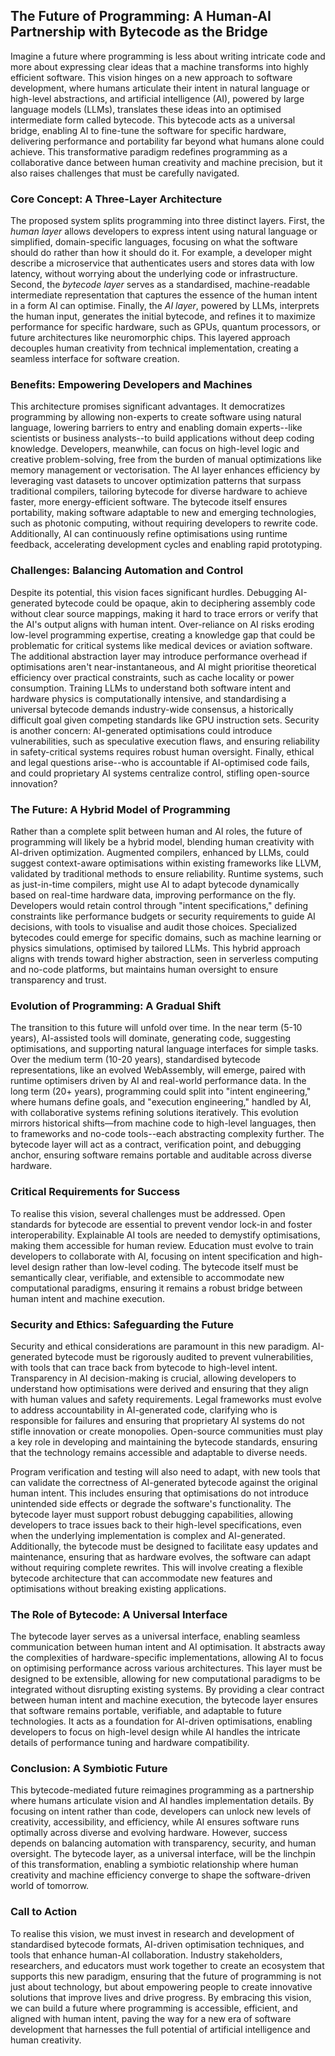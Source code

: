 
## The Future of Programming: A Human-AI Partnership with Bytecode as the Bridge

Imagine a future where programming is less about writing intricate code and more about expressing clear
ideas that a machine transforms into highly efficient software. This vision hinges on a new approach to
software development, where humans articulate their intent in natural language or high-level abstractions,
and artificial intelligence (AI), powered by large language models (LLMs), translates these ideas into
an optimised intermediate form called bytecode. This bytecode acts as a universal bridge, enabling AI
to fine-tune the software for specific hardware, delivering performance and portability far beyond what
humans alone could achieve. This transformative paradigm redefines programming as a collaborative dance
between human creativity and machine precision, but it also raises challenges that must be carefully navigated.


### Core Concept: A Three-Layer Architecture

The proposed system splits programming into three distinct layers. First, the *human layer* allows developers
to express intent using natural language or simplified, domain-specific languages, focusing on what the software
should do rather than how it should do it. For example, a developer might describe a microservice that authenticates
users and stores data with low latency, without worrying about the underlying code or infrastructure. Second,
the *bytecode layer* serves as a standardised, machine-readable intermediate representation that captures the
essence of the human intent in a form AI can optimise. Finally, the *AI layer*, powered by LLMs, interprets the
human input, generates the initial bytecode, and refines it to maximize performance for specific hardware, such
as GPUs, quantum processors, or future architectures like neuromorphic chips. This layered approach decouples
human creativity from technical implementation, creating a seamless interface for software creation.


### Benefits: Empowering Developers and Machines

This architecture promises significant advantages. It democratizes programming by allowing non-experts to create
software using natural language, lowering barriers to entry and enabling domain experts--like scientists or
business analysts--to build applications without deep coding knowledge. Developers, meanwhile, can focus on
high-level logic and creative problem-solving, free from the burden of manual optimizations like memory management
or vectorisation. The AI layer enhances efficiency by leveraging vast datasets to uncover optimization patterns
that surpass traditional compilers, tailoring bytecode for diverse hardware to achieve faster, more energy-efficient
software. The bytecode itself ensures portability, making software adaptable to new and emerging technologies,
such as photonic computing, without requiring developers to rewrite code. Additionally, AI can continuously refine
optimisations using runtime feedback, accelerating development cycles and enabling rapid prototyping.


### Challenges: Balancing Automation and Control

Despite its potential, this vision faces significant hurdles. Debugging AI-generated bytecode could be opaque, akin
to deciphering assembly code without clear source mappings, making it hard to trace errors or verify that the
AI's output aligns with human intent. Over-reliance on AI risks eroding low-level programming expertise, creating
a knowledge gap that could be problematic for critical systems like medical devices or aviation software. The
additional abstraction layer may introduce performance overhead if optimisations aren't near-instantaneous, and
AI might prioritise theoretical efficiency over practical constraints, such as cache locality or power consumption.
Training LLMs to understand both software intent and hardware physics is computationally intensive, and standardising
a universal bytecode demands industry-wide consensus, a historically difficult goal given competing standards like
GPU instruction sets. Security is another concern: AI-generated optimisations could introduce vulnerabilities,
such as speculative execution flaws, and ensuring reliability in safety-critical systems requires robust human
oversight. Finally, ethical and legal questions arise--who is accountable if AI-optimised code fails, and could
proprietary AI systems centralize control, stifling open-source innovation?


### The Future: A Hybrid Model of Programming

Rather than a complete split between human and AI roles, the future of programming will likely be a hybrid model,
blending human creativity with AI-driven optimization. Augmented compilers, enhanced by LLMs, could suggest context-aware
optimisations within existing frameworks like LLVM, validated by traditional methods to ensure reliability. Runtime
systems, such as just-in-time compilers, might use AI to adapt bytecode dynamically based on real-time hardware
data, improving performance on the fly. Developers would retain control through "intent specifications,"
defining constraints like performance budgets or security requirements to guide AI decisions, with tools to
visualise and audit those choices. Specialized bytecodes could emerge for specific domains, such as machine
learning or physics simulations, optimised by tailored LLMs. This hybrid approach aligns with trends toward higher
abstraction, seen in serverless computing and no-code platforms, but maintains human oversight to ensure transparency and trust.


### Evolution of Programming: A Gradual Shift

The transition to this future will unfold over time. In the near term (5-10 years), AI-assisted tools will dominate,
generating code, suggesting optimisations, and supporting natural language interfaces for simple tasks. Over the medium
term (10-20 years), standardised bytecode representations, like an evolved WebAssembly, will emerge, paired with runtime
optimisers driven by AI and real-world performance data. In the long term (20+ years), programming could split into
"intent engineering," where humans define goals, and "execution engineering," handled by AI, with collaborative systems
refining solutions iteratively. This evolution mirrors historical shifts—from machine code to high-level languages,
then to frameworks and no-code tools--each abstracting complexity further. The bytecode layer will act as a contract,
verification point, and debugging anchor, ensuring software remains portable and auditable across diverse hardware.


### Critical Requirements for Success

To realise this vision, several challenges must be addressed. Open standards for bytecode are essential to prevent
vendor lock-in and foster interoperability. Explainable AI tools are needed to demystify optimisations, making them
accessible for human review. Education must evolve to train developers to collaborate with AI, focusing on intent
specification and high-level design rather than low-level coding. The bytecode itself must be semantically clear,
verifiable, and extensible to accommodate new computational paradigms, ensuring it remains a robust bridge between
human intent and machine execution.


### Security and Ethics: Safeguarding the Future

Security and ethical considerations are paramount in this new paradigm. AI-generated bytecode must be rigorously
audited to prevent vulnerabilities, with tools that can trace back from bytecode to high-level intent. Transparency
in AI decision-making is crucial, allowing developers to understand how optimisations were derived and ensuring
that they align with human values and safety requirements. Legal frameworks must evolve to address accountability
in AI-generated code, clarifying who is responsible for failures and ensuring that proprietary AI systems do not
stifle innovation or create monopolies. Open-source communities must play a key role in developing and maintaining
the bytecode standards, ensuring that the technology remains accessible and adaptable to diverse needs.

Program verification and testing will also need to adapt, with new tools that can validate the correctness of AI-generated
bytecode against the original human intent. This includes ensuring that optimisations do not introduce unintended
side effects or degrade the software's functionality. The bytecode layer must support robust debugging capabilities,
allowing developers to trace issues back to their high-level specifications, even when the underlying implementation
is complex and AI-generated. Additionally, the bytecode must be designed to facilitate easy updates and maintenance,
ensuring that as hardware evolves, the software can adapt without requiring complete rewrites. This will involve
creating a flexible bytecode architecture that can accommodate new features and optimisations without breaking
existing applications.


### The Role of Bytecode: A Universal Interface

The bytecode layer serves as a universal interface, enabling seamless communication between human intent and AI
optimisation. It abstracts away the complexities of hardware-specific implementations, allowing AI to focus on
optimising performance across various architectures. This layer must be designed to be extensible, allowing for
new computational paradigms to be integrated without disrupting existing systems. By providing a clear contract
between human intent and machine execution, the bytecode layer ensures that software remains portable, verifiable,
and adaptable to future technologies. It acts as a foundation for AI-driven optimisations, enabling developers to
focus on high-level design while AI handles the intricate details of performance tuning and hardware compatibility.


### Conclusion: A Symbiotic Future

This bytecode-mediated future reimagines programming as a partnership where humans articulate vision and AI handles
implementation details. By focusing on intent rather than code, developers can unlock new levels of creativity,
accessibility, and efficiency, while AI ensures software runs optimally across diverse and evolving hardware.
However, success depends on balancing automation with transparency, security, and human oversight. The bytecode
layer, as a universal interface, will be the linchpin of this transformation, enabling a symbiotic relationship where
human creativity and machine efficiency converge to shape the software-driven world of tomorrow.


### Call to Action

To realise this vision, we must invest in research and development of standardised bytecode formats, AI-driven
optimisation techniques, and tools that enhance human-AI collaboration. Industry stakeholders, researchers,
and educators must work together to create an ecosystem that supports this new paradigm, ensuring that the future
of programming is not just about technology, but about empowering people to create innovative solutions that
improve lives and drive progress. By embracing this vision, we can build a future where programming is accessible,
efficient, and aligned with human intent, paving the way for a new era of software development that harnesses
the full potential of artificial intelligence and human creativity.

